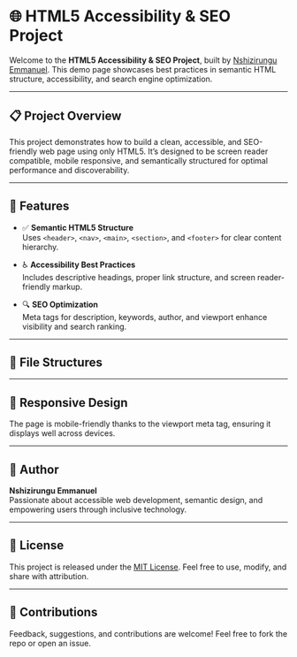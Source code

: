 # 🌐 HTML5 Accessibility & SEO Project

Welcome to the **HTML5 Accessibility & SEO Project**, built by [Nshizirungu Emmanuel](https://github.com/NSHIZIRUNGU-Emmanuel). This demo page showcases best practices in semantic HTML structure, accessibility, and search engine optimization.

---

## 📋 Project Overview

This project demonstrates how to build a clean, accessible, and SEO-friendly web page using only HTML5. It’s designed to be screen reader compatible, mobile responsive, and semantically structured for optimal performance and discoverability.

---

## 🚀 Features

- ✅ **Semantic HTML5 Structure**  
  Uses `<header>`, `<nav>`, `<main>`, `<section>`, and `<footer>` for clear content hierarchy.

- ♿ **Accessibility Best Practices**  
  Includes descriptive headings, proper link structure, and screen reader-friendly markup.

- 🔍 **SEO Optimization**  
  Meta tags for description, keywords, author, and viewport enhance visibility and search ranking.

---

## 📁 File Structures 

---

## 📱 Responsive Design

The page is mobile-friendly thanks to the viewport meta tag, ensuring it displays well across devices.

---

## 🧠 Author

**Nshizirungu Emmanuel**  
Passionate about accessible web development, semantic design, and empowering users through inclusive technology.

---

## 📌 License

This project is released under the [MIT License](https://opensource.org/licenses/MIT). Feel free to use, modify, and share with attribution.

---

## 🙌 Contributions

Feedback, suggestions, and contributions are welcome! Feel free to fork the repo or open an issue.

